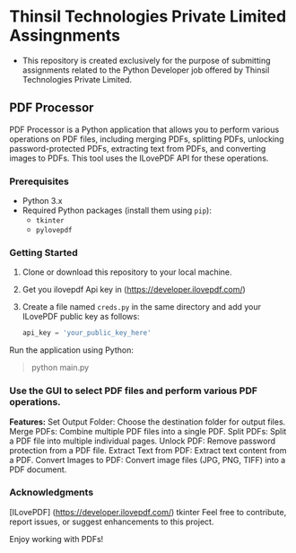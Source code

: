 # Thinsil Technologies Private Limited Assingnments
* This repository is created exclusively for the purpose of submitting assignments related to the Python Developer job offered by Thinsil Technologies Private Limited.
## PDF Processor

PDF Processor is a Python application that allows you to perform various operations on PDF files, including merging PDFs, splitting PDFs, unlocking password-protected PDFs, extracting text from PDFs, and converting images to PDFs. This tool uses the ILovePDF API for these operations.

### Prerequisites

- Python 3.x
- Required Python packages (install them using `pip`):
  - `tkinter`
  - `pylovepdf`

### Getting Started

1. Clone or download this repository to your local machine.
2. Get you ilovepdf Api key in (https://developer.ilovepdf.com/)
3. Create a file named `creds.py` in the same directory and add your ILovePDF public key as follows:

   ```python
   api_key = 'your_public_key_here'
Run the application using Python:

> python main.py

### Use the GUI to select PDF files and perform various PDF operations.

**Features:**
Set Output Folder: Choose the destination folder for output files.
Merge PDFs: Combine multiple PDF files into a single PDF.
Split PDFs: Split a PDF file into multiple individual pages.
Unlock PDF: Remove password protection from a PDF file.
Extract Text from PDF: Extract text content from a PDF.
Convert Images to PDF: Convert image files (JPG, PNG, TIFF) into a PDF document.


### Acknowledgments
[ILovePDF] (https://developer.ilovepdf.com/)
tkinter
Feel free to contribute, report issues, or suggest enhancements to this project.

Enjoy working with PDFs!
